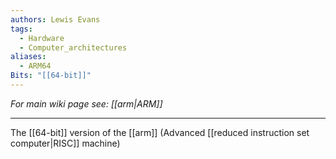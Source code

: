 ```yaml
---
authors: Lewis Evans
tags:
  - Hardware
  - Computer_architectures
aliases:
  - ARM64
Bits: "[[64-bit]]"
---
```

*For main wiki page see: [[arm|ARM]]*
___
The [[64-bit]] version of the [[arm]] (Advanced [[reduced instruction set computer|RISC]] machine)